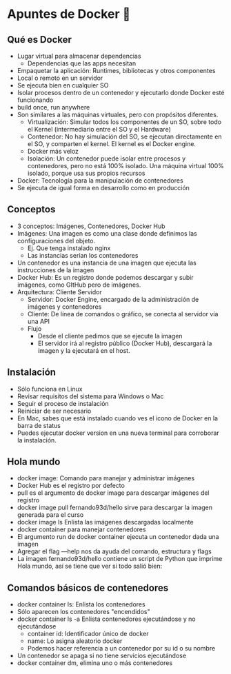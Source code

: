 # Apuntes de Docker 🐳

## Qué es Docker
- Lugar virtual para almacenar dependencias
    - Dependencias que las apps necesitan
- Empaquetar la aplicación: Runtimes, bibliotecas y otros componentes
- Local o remoto en un servidor
- Se ejecuta bien en cualquier SO
- Isolar procesos dentro de un contenedor y ejecutarlo donde Docker esté funcionando
- build once, run anywhere
- Son similares a las máquinas virtuales, pero con propósitos diferentes.
    - Virtualización: Simular todos los componentes de un SO, sobre todo el Kernel (intermediario entre el SO y el Hardware)
    - Contenedor: No hay simulación del SO, se ejecutan directamente en el SO, y comparten el kernel. El kernel es el Docker engine.
    - Docker más veloz
    - Isolación: Un contenedor puede isolar entre procesos y contenedores, pero no está 100% isolado. Una máquina virtual 100% isolado, porque usa sus propios recursos
- Docker: Tecnología para la manipulación de contenedores
- Se ejecuta de igual forma en desarrollo como en producción

## Conceptos

- 3 conceptos: Imágenes, Contenedores, Docker Hub
- Imágenes: Una imagen es como una clase donde definimos las configuraciones del objeto.
    - Ej. Que tenga instalado nginx
    - Las instancias serían los contenedores
- Un contenedor es una instancia de una imagen que ejecuta las instrucciones de la imagen
- Docker Hub: Es un registro donde podemos descargar y subir imágenes, como GItHub pero de imágenes.
- Arquitectura: Cliente Servidor
    - Servidor: Docker Engine, encargado de la administración de imágenes y contenedores
    - Cliente: De línea de comandos o gráfico, se conecta al servidor vía una API
    - Flujo
        - Desde el cliente pedimos que se ejecute la imagen
        - El servidor irá al registro público (Docker Hub), descargará la imagen y la ejecutará en el host.

## Instalación

- Sólo funciona en Linux
- Revisar requisitos del sistema para Windows o Mac
- Seguir el proceso de instalación
- Reiniciar de ser necesario
- En Mac, sabes que está instalado cuando ves el icono de Docker en la barra de status
- Puedes ejecutar docker version en una nueva terminal para corroborar la instalación.

## Hola mundo

- docker image: Comando para manejar y administrar imágenes
- Docker Hub es el registro por defecto
- pull es el argumento de docker image para descargar imágenes del registro
- docker image pull fernando93d/hello sirve para descargar la imagen generada para el curso
- docker image ls Enlista las imágenes descargadas localmente
- docker container para manejar contenedores
- El argumento run de docker container ejecuta un contenedor dada una imagen
- Agregar el flag —help nos da ayuda del comando, estructura y flags
- La imagen fernando93d/hello contiene un script de Python que imprime Hola mundo, así se tiene que ver si todo salió bien:

## Comandos básicos de contenedores

- docker container ls: Enlista los contenedores
- Sólo aparecen los contenedores "encendidos"
- docker container ls -a Enlista contenedores ejecutándose y no ejecutándose
    - container id: Identificador único de docker
    - name: Lo asigna aleatorio docker
    - Podemos hacer referencia a un contenedor por su id o su nombre
- Un contenedor se apaga si no tiene servicios ejecutándose
- docker container dm, elimina uno o más contenedores